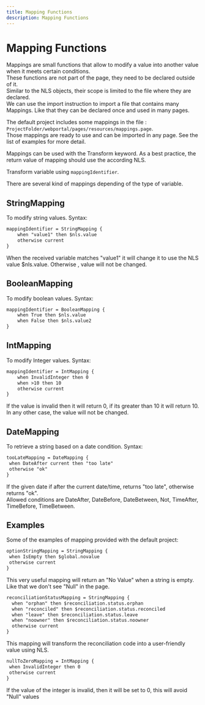 ```yaml
---
title: Mapping Functions
description: Mapping Functions
---
```


# Mapping Functions

Mappings are small functions that allow to modify a value into another value when it meets certain conditions.  
These functions are not part of the page, they need to be declared outside of it.  
Similar to the NLS objects, their scope is limited to the file where they are declared.  
We can use the import instruction to import a file that contains many Mappings. Like that they can be declared once and used in many pages.  

The default project includes some mappings in the file :  
`ProjectFolder/webportal/pages/resources/mappings.page`.  
Those mappings are ready to use and can be imported in any page. See the list of examples for more detail.  

Mappings can be used with the Transform keyword. As a best practice, the return value of mapping should use the according NLS.  

Transform variable using `mappingIdentifier`.  

There are several kind of mappings depending of the type of variable.  

## StringMapping

To modify string values. Syntax:  

```page
mappingIdentifier = StringMapping {
    when "value1" then $nls.value
    otherwise current
}
```

When the received variable matches "value1" it will change it to use the NLS value $nls.value. Otherwise , value will not be changed.

## BooleanMapping

To modify boolean values. Syntax:  

```page
mappingIdentifier = BooleanMapping {
    when True then $nls.value
    when False then $nls.value2
}
```

## IntMapping

To modify Integer values. Syntax:  

```page
mappingIdentifier = IntMapping {
    when InvalidInteger then 0
    when >10 then 10
    otherwise current
}
```

If the value is invalid then it will return 0, if its greater than 10 it will return 10. In any other case, the value will not be changed.  

## DateMapping

To retrieve a string based on a date condition. Syntax:  

```page
tooLateMapping = DateMapping {
 when DateAfter current then "too late"
 otherwise "ok"
}
```

If the given date if after the current date/time, returns "too late", otherwise returns "ok".  
Allowed conditions are DateAfter, DateBefore, DateBetween, Not, TimeAfter, TimeBefore, TimeBetween.

## Examples

Some of the examples of mapping provided with the default project:  

```page
optionStringMapping = StringMapping {
 when IsEmpty then $global.novalue
 otherwise current
}
```

This very useful mapping will return an "No Value" when a string is empty. Like that we don't see "Null" in the page.  

```page
reconciliationStatusMapping = StringMapping {
  when "orphan" then $reconciliation.status.orphan
  when "reconciled" then $reconciliation.status.reconciled
  when "leave" then $reconciliation.status.leave
  when "noowner" then $reconciliation.status.noowner
  otherwise current
}
```

This mapping will transform the reconciliation code into a user-friendly value using NLS.  

```page
nullToZeroMapping = IntMapping {
 when InvalidInteger then 0
 otherwise current
}
```

If the value of the integer is invalid, then it will be set to 0, this will avoid "Null" values  

